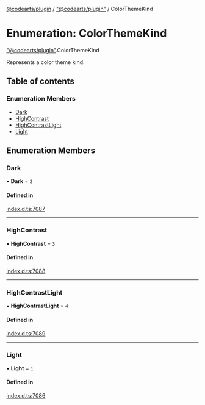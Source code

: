 [@codearts/plugin](../README.md) / ["@codearts/plugin"](../modules/_codearts_plugin_.md) / ColorThemeKind

# Enumeration: ColorThemeKind

["@codearts/plugin"](../modules/_codearts_plugin_.md).ColorThemeKind

Represents a color theme kind.

## Table of contents

### Enumeration Members

- [Dark](codearts_plugin_.ColorThemeKind.md#dark)
- [HighContrast](codearts_plugin_.ColorThemeKind.md#highcontrast)
- [HighContrastLight](codearts_plugin_.ColorThemeKind.md#highcontrastlight)
- [Light](codearts_plugin_.ColorThemeKind.md#light)

## Enumeration Members

### Dark

• **Dark** = ``2``

#### Defined in

[index.d.ts:7087](https://github.com/huaweicloud/cloudide-plugin-api/blob/4d28848/index.d.ts#L7087)

___

### HighContrast

• **HighContrast** = ``3``

#### Defined in

[index.d.ts:7088](https://github.com/huaweicloud/cloudide-plugin-api/blob/4d28848/index.d.ts#L7088)

___

### HighContrastLight

• **HighContrastLight** = ``4``

#### Defined in

[index.d.ts:7089](https://github.com/huaweicloud/cloudide-plugin-api/blob/4d28848/index.d.ts#L7089)

___

### Light

• **Light** = ``1``

#### Defined in

[index.d.ts:7086](https://github.com/huaweicloud/cloudide-plugin-api/blob/4d28848/index.d.ts#L7086)
